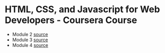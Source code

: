 # HTML, CSS, and Javascript for Web Developers - Coursera Course

* Module 2 [source](module2-solution/index.html)
* Module 3 [source](module3-solution/index.html)
* Module 4 [source](module4-solution/index.html)
